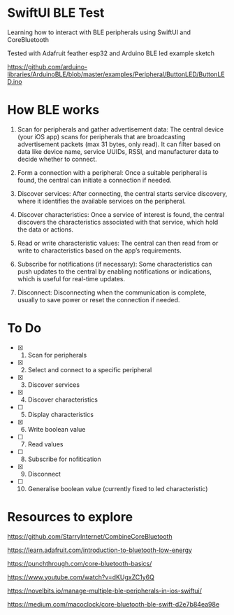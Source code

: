 # SwiftUI BLE Test

Learning how to interact with BLE peripherals using SwiftUI and CoreBluetooth

Tested with Adafruit feather esp32 and Arduino BLE led example sketch

https://github.com/arduino-libraries/ArduinoBLE/blob/master/examples/Peripheral/ButtonLED/ButtonLED.ino




# How BLE works

 1. Scan for peripherals and gather advertisement data: The central device (your iOS app) scans for peripherals that are broadcasting advertisement packets (max 31 bytes, only read). It can filter based on data like device name, service UUIDs, RSSI, and manufacturer data to decide whether to connect. 

2. Form a connection with a peripheral: Once a suitable peripheral is found, the central can initiate a connection if needed.  

3. Discover services: After connecting, the central starts service discovery, where it identifies the available services on the peripheral.  

4. Discover characteristics: Once a service of interest is found, the central discovers the characteristics associated with that service, which hold the data or actions.  

5. Read or write characteristic values: The central can then read from or write to characteristics based on the app’s requirements.  

6. Subscribe for notifications (if necessary): Some characteristics can push updates to the central by enabling notifications or indications, which is useful for real-time updates.  

7. Disconnect: Disconnecting when the communication is complete, usually to save power or reset the connection if needed.

# To Do

- [x] 1. Scan for peripherals
- [x] 2. Select and connect to a specific peripheral
- [x] 3. Discover services
- [x] 4. Discover characteristics
- [ ] 5. Display characteristics
- [x] 6. Write boolean value
- [ ] 7. Read values 
- [ ] 8. Subscribe for nofitication
- [x] 9. Disconnect

- [ ] 10. Generalise boolean value (currently fixed to led characteristic)
      

# Resources to explore

https://github.com/StarryInternet/CombineCoreBluetooth

https://learn.adafruit.com/introduction-to-bluetooth-low-energy

https://punchthrough.com/core-bluetooth-basics/

https://www.youtube.com/watch?v=dKUgxZC1y6Q

https://novelbits.io/manage-multiple-ble-peripherals-in-ios-swiftui/

https://medium.com/macoclock/core-bluetooth-ble-swift-d2e7b84ea98e


